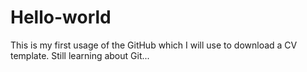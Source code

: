 # Hello-world
This is my first usage of the GitHub which I will use to download a CV template.
Still learning about Git...

